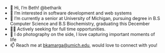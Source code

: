 - 👋   Hi, I’m Beth! @betharik
- 👀   I’m interested in software development and web systems
- 🌱   I’m currently a senior at University of Michigan, pursuing degree in B.S Computer Science and B.S Biochemistry, graduating this December
- 👩‍💻   Actively seeking for full time opportunities.
- 💞️   I do photography on the side, I love capturing important moments of life
- 📫   Reach me at bkamarga@umich.edu, would love to connect with you!

<!---
betharik/betharik is a ✨ special ✨ repository because its `README.md`
--->
